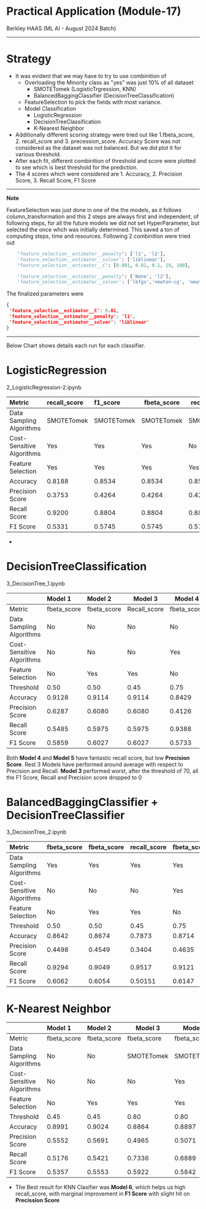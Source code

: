 # Practical Application (Module-17)
Berkley HAAS (ML AI - August 2024 Batch)

---

# Strategy

- It was evident that we may have to try to use combinition of 
  - Overloading the Minority class as "yes" was just 10% of all dataset
    - SMOTETomek (LogisticTrgression, KNN)
    - BalancedBaggingClassifier (DecisionTreeClassification)
  - FeatureSelection to pick the fields with most variance.
  - Model Classification
    - LogisticRegression
    - DecisionTreeClassification 
    - K-Nearest Neighbor
- Additionally different scoring strategy were tried out like 1.fbeta_score, 2. recall_score and 3. precession_score. Accuracy Score was not considered as the dataset was not balanced. But we did plot it for various threshold.
- After each fit, different combinition of threshold and score were plotted to see which is best threshold for the prediction.
- The 4 scores which were considered are 1. Accuracy, 2. Precision Score, 3. Recall Score, F1 Score

---

**Note**

FeatureSelection was just done in one of the the models, as it follows column_transformation and this 2 steps are always first and   independent, of following steps, for all the future models we did not set HyperParameter, but selected the once whch was initially determined. This saved a ton of computing steps, time and resources. Following 2 combinition were tried out

```python
    "feature_selection__estimator__penalty": ['l1', 'l2'],
    'feature_selection__estimator__solver': ['liblinear'],
    "feature_selection__estimator__C": [0.001, 0.01, 0.1, 10, 100],    
```

```python
    "feature_selection__estimator__penalty": ['None', 'l2'],
    'feature_selection__estimator__solver': ['lbfgs','newton-cg', 'newton-cholesky'],
```

The finalized parameters were

```json
{
 'feature_selection__estimator__C': 0.01,
 'feature_selection__estimator__penalty': 'l1',
 'feature_selection__estimator__solver': 'liblinear'
}
```

---

Below Chart shows details each run for each classifier.

# LogisticRegression

2_LogisticRegression-2.ipynb

| Metric                    | recall_score | f1_score   | fbeta_score | recall_score | recall_score | f1_score   |
| :------------------------ | :----------- | :--------- | ----------- | ------------ | ------------ | ---------- |
| Data Sampling Algorithms  | SMOTETomek   | SMOTETomek | SMOTETomek  | SMOTETomek   | SMOTETomek   | SMOTETomek |
| Cost-Sensitive Algorithms | Yes          | Yes        | Yes         | No           | No           | Yes        |
| Feature Selection         | Yes          | Yes        | Yes         | Yes          | No           | No         |
| Accuracy                  | 0.8188       | 0.8534     | 0.8534      | 0.8534       | 0.8562       | 0.8562     |
| Precision Score           | 0.3753       | 0.4264     | 0.4264      | 0.4264       | 0.4319       | 0.4319     |
| Recall Score              | 0.9200       | 0.8804     | 0.8804      | 0.8804       | 0.8840       | 0.8840     |
| F1 Score                  | 0.5331       | 0.5745     | 0.5745      | 0.5745       | 0.5803       | 0.5803     |

- 

# DecisionTreeClassification

3_DecisionTree_1.ipynb

|                           | Model 1     | Model 2     | Model 3      | Model 4     | Model 5     |
| :------------------------ | :---------- | :---------- | ------------ | ----------- | ----------- |
| Metric                    | fbeta_score | fbeta_score | Recall_score | fbeta_score | fbeta_score |
| Data Sampling Algorithms  | No          | No          | No           | No          | No          |
| Cost-Sensitive Algorithms | No          | No          | No           | Yes         | Yes         |
| Feature Selection         | No          | Yes         | Yes          | No          | Yes         |
| Threshold                 | 0.50        | 0.50        | 0.45         | 0.75        | 0.77        |
| Accuracy                  | 0.9128      | 0.9114      | 0.9114       | 0.8429      | 0.8385      |
| Precision Score           | 0.6287      | 0.6080      | 0.6080       | 0.4126      | 0.4065      |
| Recall Score              | 0.5485      | 0.5975      | 0.5975       | 0.9388      | 0.9488      |
| F1 Score                  | 0.5859      | 0.6027      | 0.6027       | 0.5733      | 0.5692      |

Both **Model 4** and **Model 5** have fantastic recall score, but low **Precision Score**. Rest 3 Models have performed around average with respect to Precision and Recall. **Model 3** performed worst, after the threshold of 70, all the F1 Score, Recall and Precision score dropped to 0



# BalancedBaggingClassifier + DecisionTreeClassifier

3_DecisionTree_2.ipynb

| Metric                    | fbeta_score | fbeta_score | recall_score | fbeta_score | fbeta_score | precision_score |
| :------------------------ | :---------- | :---------- | ------------ | ----------- | ----------- | --------------- |
| Data Sampling Algorithms  | Yes         | Yes         | Yes          | Yes         | Yes         | Yes             |
| Cost-Sensitive Algorithms | No          | No          | No           | Yes         | Yes         | Yes             |
| Feature Selection         | No          | Yes         | Yes          | No          | Yes         | Yes             |
| Threshold                 | 0.50        | 0.50        | 0.45         | 0.75        | 0.77        |
| Accuracy                  | 0.8642      | 0.8674      | 0.7873       | 0.8714      | 0.8674      | 0.9076          |
| Precision Score           | 0.4498      | 0.4549      | 0.3404       | 0.4635      | 0.4549      | 0.6089          |
| Recall Score              | 0.9294      | 0.9049      | 0.9517       | 0.9121      | 0.9049      | 0.4989          |
| F1 Score                  | 0.6062      | 0.6054      | 0.50151      | 0.6147      | 0.6054      | 0.5484          |



# K-Nearest Neighbor

|                           | Model 1     | Model 2     | Model 3     | Model 4     | Model 5      | Model 6    |
| :------------------------ | :---------- | :---------- | ----------- | ----------- | ------------ | ---------- |
| Metric                    | fbeta_score | fbeta_score | fbeta_score | fbeta_score | recall_score | f1_score   |
| Data Sampling Algorithms  | No          | No          | SMOTETomek  | SMOTETomek  | SMOTETomek   | SMOTETomek |
| Cost-Sensitive Algorithms | No          | No          | No          | Yes         | Yes          | Yes        |
| Feature Selection         | No          | Yes         | Yes         | Yes         | Yes          | Yes        |
| Threshold                 | 0.45        | 0.45        | 0.80        | 0.80        | 0.75         | 0.70       |
| Accuracy                  | 0.8991      | 0.9024      | 0.8864      | 0.8897      | 0.8830       | 0.8750     |
| Precision Score           | 0.5552      | 0.5691      | 0.4965      | 0.5071      | 0.4873       | 0.4677     |
| Recall Score              | 0.5176      | 0.5421      | 0.7336      | 0.6889      | 0.7760       | 0.8092     |
| F1 Score                  | 0.5357      | 0.5553      | 0.5922      | 0.5842      | 0.5987       | 0.5928     |

- The Best result for KNN Clasifier was **Model 6**, which helps us high recall_score, with marginal improvement in **F1 Score** with slight hit on **Precission Score**
